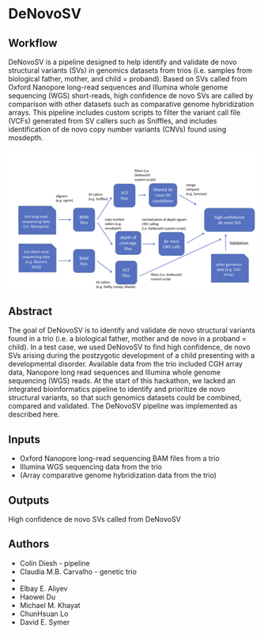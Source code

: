 # DeNovoSV


## Workflow

DeNovoSV is a pipeline designed to help identify and validate de novo structural variants (SVs) in genomics datasets from trios (i.e. samples from biological father, mother, and child = proband). Based on SVs called from Oxford Nanopore long-read sequences and Illumina whole genome sequencing (WGS) short-reads, high confidence de novo SVs are called by comparison with other datasets such as comparative genome hybridization arrays. This pipeline includes custom scripts to filter the variant call file (VCFs) generated from SV callers such as Sniffles, and includes identification of de novo copy number variants (CNVs) found using mosdepth. 

![Schematic](Denovo_Pipeline.png)

## Abstract

The goal of DeNovoSV is to identify and validate de novo structural variants found in a trio (i.e. a biological father, mother and de novo in a proband = child). In a test case, we used DeNovoSV to find high confidence, de novo SVs arising during the postzygotic development of a child presenting with a developmental disorder. Available data from the trio included CGH array data,  Nanopore long read sequences and Illumina whole genome sequencing (WGS) reads. At the start of this hackathon, we lacked an integrated bioinformatics pipeline to identify and prioritize de novo structural variants, so that such genomics datasets could be combined, compared and validated. The DeNovoSV pipeline was implemented as described here.

## Inputs

* Oxford Nanopore long-read sequencing BAM files from a trio
* Illumina WGS sequencing data from the trio
* (Array comparative genome hybridization data from the trio)

## Outputs
High confidence de novo SVs called from DeNovoSV

## Authors

* Colin Diesh - pipeline
* Claudia M.B. Carvalho - genetic trio
* 
* Elbay E. Aliyev
* Haowei Du 
* Michael M. Khayat
* ChunHsuan Lo
* David E. Symer




